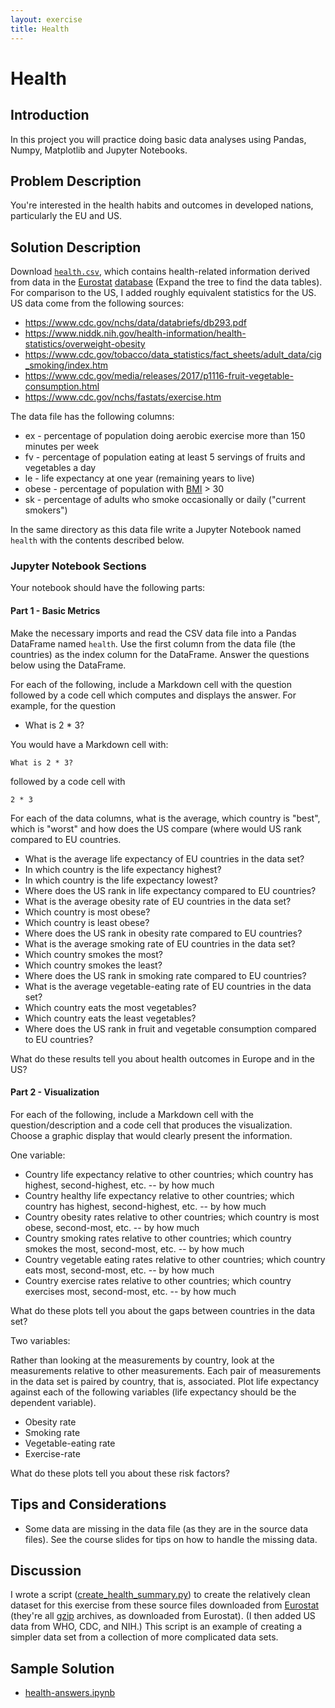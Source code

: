 ```yaml
---
layout: exercise
title: Health
---
```


# Health

## Introduction

In this project you will practice doing basic data analyses using Pandas, Numpy, Matplotlib and Jupyter Notebooks.

## Problem Description

You're interested in the health habits and outcomes in developed nations, particularly the EU and US.

## Solution Description

Download [`health.csv`](health.csv), which contains health-related information derived from data in the [Eurostat](http://ec.europa.eu/eurostat/) [database](http://ec.europa.eu/eurostat/data/database) (Expand the tree to find the data tables). For comparison to the US, I added roughly equivalent statistics for the US. US data come from the following sources:

- https://www.cdc.gov/nchs/data/databriefs/db293.pdf
- https://www.niddk.nih.gov/health-information/health-statistics/overweight-obesity
- https://www.cdc.gov/tobacco/data_statistics/fact_sheets/adult_data/cig_smoking/index.htm
- https://www.cdc.gov/media/releases/2017/p1116-fruit-vegetable-consumption.html
- https://www.cdc.gov/nchs/fastats/exercise.htm

The data file has the following columns:

- ex - percentage of population doing aerobic exercise more than 150 minutes per week
- fv - percentage of population eating at least 5 servings of fruits and vegetables a day
- le - life expectancy at one year (remaining years to live)
- obese - percentage of population with [BMI](https://www.cdc.gov/obesity/adult/defining.html) > 30
- sk - percentage of adults who smoke occasionally or daily ("current smokers")

In the same directory as this data file write a Jupyter Notebook named `health` with the contents described below.

### Jupyter Notebook Sections

Your notebook should have the following parts:

#### Part 1 - Basic Metrics

Make the necessary imports and read the CSV data file into a Pandas DataFrame named `health`. Use the first column from the data file (the countries) as the index column for the DataFrame. Answer the questions below using the DataFrame.

For each of the following, include a Markdown cell with the question followed by a code cell which computes and displays the answer. For example, for the question

- What is 2 \* 3?

You would have a Markdown cell with:

```
What is 2 * 3?
```

followed by a code cell with

```
2 * 3
```

For each of the data columns, what is the average, which country is "best", which is "worst" and how does the US compare (where would US rank compared to EU countries.

- What is the average life expectancy of EU countries in the data set?
- In which country is the life expectancy highest?
- In which country is the life expectancy lowest?
- Where does the US rank in life expectancy compared to EU countries?
- What is the average obesity rate of EU countries in the data set?
- Which country is most obese?
- Which country is least obese?
- Where does the US rank in obesity rate compared to EU countries?
- What is the average smoking rate of EU countries in the data set?
- Which country smokes the most?
- Which country smokes the least?
- Where does the US rank in smoking rate compared to EU countries?
- What is the average vegetable-eating rate of EU countries in the data set?
- Which country eats the most vegetables?
- Which country eats the least vegetables?
- Where does the US rank in fruit and vegetable consumption compared to EU countries?

What do these results tell you about health outcomes in Europe and in the US?

#### Part 2 - Visualization

For each of the following, include a Markdown cell with the question/description and a code cell that produces the visualization. Choose a graphic display that would clearly present the information.

One variable:

- Country life expectancy relative to other countries; which country has highest, second-highest, etc. -- by how much
- Country healthy life expectancy relative to other countries; which country has highest, second-highest, etc. -- by how much
- Country obesity rates relative to other countries; which country is most obese, second-most, etc. -- by how much
- Country smoking rates relative to other countries; which country smokes the most, second-most, etc. -- by how much
- Country vegetable eating rates relative to other countries; which country eats most, second-most, etc. -- by how much
- Country exercise rates relative to other countries; which country exercises most, second-most, etc. -- by how much

What do these plots tell you about the gaps between countries in the data set?

Two variables:

Rather than looking at the measurements by country, look at the measurements relative to other measurements. Each pair of measurements in the data set is paired by country, that is, associated. Plot life expectancy against each of the following variables (life expectancy should be the dependent variable).

- Obesity rate
- Smoking rate
- Vegetable-eating rate
- Exercise-rate

What do these plots tell you about these risk factors?

## Tips and Considerations

- Some data are missing in the data file (as they are in the source data files). See the course slides for tips on how to handle the missing data.

## Discussion

I wrote a script ([create_health_summary.py](create_health_summary.py)) to create the relatively clean dataset for this exercise from these source files downloaded from [Eurostat](http://ec.europa.eu/eurostat/data/database) (they're all [gzip](http://www.gzip.org/) archives, as downloaded from Eurostat). (I then added US data from WHO, CDC, and NIH.) This script is an example of creating a simpler data set from a collection of more complicated data sets.

## Sample Solution

- [health-answers.ipynb](health-answers.ipynb)
